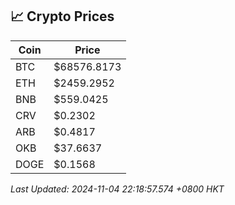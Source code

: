 ## 📈 Crypto Prices

| Coin | Price |
| ---- | ----- |
| BTC | $68576.8173 |
| ETH | $2459.2952 |
| BNB | $559.0425 |
| CRV | $0.2302 |
| ARB | $0.4817 |
| OKB | $37.6637 |
| DOGE | $0.1568 |

_Last Updated: 2024-11-04 22:18:57.574 +0800 HKT_